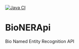 [![Java CI](https://github.com/monarch-initiative/BioNERApi/workflows/Java%20CI%20with%20Maven/badge.svg)](https://github.com/monarch-initiative/BioNERApi/actions/workflows/maven.yml)

# BioNERApi
Bio Named Entity Recognition API
